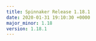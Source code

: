 ```yaml
---
title: Spinnaker Release 1.18.1
date: 2020-01-31 19:10:30 +0000
major_minor: 1.18
version: 1.18.1
---
```


<script src="https://gist.github.com/spinnaker-release/306d7e241272980642e918f64ed91fe3.js?file=1.18.1.md"></script>
<script src="https://gist.github.com/spinnaker-release/306d7e241272980642e918f64ed91fe3.js?file=1.18.0.md"></script>
